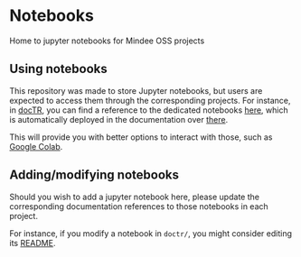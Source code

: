 # Notebooks
Home to jupyter notebooks for Mindee OSS projects


## Using notebooks

This repository was made to store Jupyter notebooks, but users are expected to access them through the corresponding projects. For instance, in [docTR](https://github.com/mindee/doctr), you can find a reference to the dedicated notebooks [here](https://github.com/mindee/doctr/tree/main/notebooks), which is automatically deployed in the documentation over [there](https://mindee.github.io/doctr/latest/notebooks.html).

This will provide you with better options to interact with those, such as [Google Colab](https://research.google.com/colaboratory/).


## Adding/modifying notebooks

Should you wish to add a jupyter notebook here, please update the corresponding documentation references to those notebooks in each project.

For instance, if you modify a notebook in `doctr/`, you might consider editing its [README](https://github.com/mindee/doctr/blob/main/notebooks/README.md).
